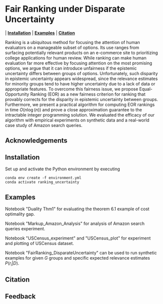 # Fair Ranking under Disparate Uncertainty

| **[Installation](#installation)**
| **[Examples](#examples)**
| **[Citation](#citation)**

Ranking is a ubiquitous method for focusing the attention of human evaluators on a manageable subset of options. Its use ranges from surfacing potentially relevant products on an e-commerce site to prioritizing college applications for human review. While ranking can make human evaluation far more effective by focusing attention on the most promising options, we argue that it can introduce unfairness if the epistemic uncertainty differs between groups of options. Unfortunately, such disparity in epistemic uncertainty appears widespread, since the relevance estimates for minority groups tend to have higher uncertainty due to a lack of data or appropriate features. To overcome this fairness issue, we propose Equal-Opportunity Ranking (EOR) as a new fairness criterion for ranking that provably corrects for the disparity in epistemic uncertainty between groups. Furthermore, we present a practical algorithm for computing EOR rankings in time $O(n \log(n))$ and prove a close approximation guarantee to the intractable integer programming solution. We evaluated the efficacy of our algorithm with empirical experiments on synthetic data and a real-world case study of Amazon search queries.

<!-- ![Disparate Uncertainty between two groups](./posterior.pdf) -->
<!-- <embed src="./posterior.pdf" > -->

## Acknowledgements



## Installation

Set up and activate the Python environment by executing

```
conda env create -f environment.yml
conda activate ranking_uncertainty
```

<!-- SLURM system can be used to run jobs. An example script for submitting SLURM job is given in ```./scripts/combined_sbatch.sub```.
In the scripts folder, customize the script ```init_env.sh``` for your environment and path. This path is then referenced in ```./scripts/combined_sbatch.sub``` . -->


## Examples
Notebook  "Duality Thm1" for evaluating the theorem 6.1 example of cost optimality gap.

Notebook  "Markup_Amazon_Analysis" for analysis of Amazon search queries experiment.

Notebook  "USCensus_experiment" and "USCensus_plot" for experiment and plotting of USCensus dataset.

Notebook  "FairRanking_DisparateUncertainty" can be used to run synthetic examples for given $G$ groups and specific expected relevance estimates $P(r_i|D)$.

## Citation
<!-- If you find this repo useful for your research, please consider citing our paper:
```

``` -->

## Feedback
<!-- For any questions/feedback regarding this repo, please contact [here](rr568@cornell.edu) -->